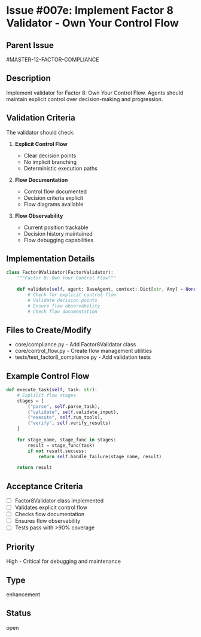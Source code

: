 # Issue #007e: Implement Factor 8 Validator - Own Your Control Flow

## Parent Issue
#MASTER-12-FACTOR-COMPLIANCE

## Description
Implement validator for Factor 8: Own Your Control Flow. Agents should maintain explicit control over decision-making and progression.

## Validation Criteria
The validator should check:
1. **Explicit Control Flow**
   - Clear decision points
   - No implicit branching
   - Deterministic execution paths

2. **Flow Documentation**
   - Control flow documented
   - Decision criteria explicit
   - Flow diagrams available

3. **Flow Observability**
   - Current position trackable
   - Decision history maintained
   - Flow debugging capabilities

## Implementation Details
```python
class Factor8Validator(FactorValidator):
    """Factor 8: Own Your Control Flow"""
    
    def validate(self, agent: BaseAgent, context: Dict[str, Any] = None):
        # Check for explicit control flow
        # Validate decision points
        # Ensure flow observability
        # Check flow documentation
```

## Files to Create/Modify
- core/compliance.py - Add Factor8Validator class
- core/control_flow.py - Create flow management utilities
- tests/test_factor8_compliance.py - Add validation tests

## Example Control Flow
```python
def execute_task(self, task: str):
    # Explicit flow stages
    stages = [
        ("parse", self.parse_task),
        ("validate", self.validate_input),
        ("execute", self.run_tools),
        ("verify", self.verify_results)
    ]
    
    for stage_name, stage_func in stages:
        result = stage_func(task)
        if not result.success:
            return self.handle_failure(stage_name, result)
    
    return result
```

## Acceptance Criteria
- [ ] Factor8Validator class implemented
- [ ] Validates explicit control flow
- [ ] Checks flow documentation
- [ ] Ensures flow observability
- [ ] Tests pass with >90% coverage

## Priority
High - Critical for debugging and maintenance

## Type
enhancement

## Status
open